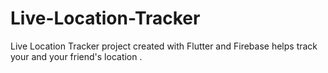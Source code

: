 # Live-Location-Tracker
Live Location Tracker project created with Flutter and Firebase helps track your and your friend's location .

